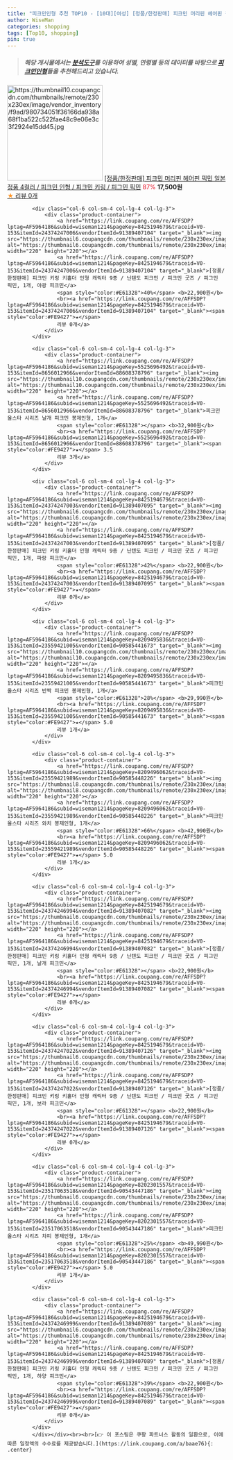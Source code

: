 ```yaml
---
title: "피크민인형 추천 TOP10 - [10대][여성] [정품/한정판매] 피크민 머리핀 헤어핀 픽민 일본정품 4컬러 / 피크민 인형 / 피크민 키링 / 피그민 픽민"
author: WiseMan
categories: shopping
tags: [Top10, shopping]
pin: true
---
```


> ##### 해당 게시물에서는 [**분석도구**](https://itemscout.io/)를 이용하여 **성별**, **연령별** 등의 데이터를 바탕으로 [**피크민인형**](https://link.coupang.com/a/baae76)들을 추천해드리고 있습니다.
<div class="container"><div class="row">
            <div class="col-6 col-sm-4 col-lg-4 col-lg-3">
                <div class="product-container">
                    <a href="https://link.coupang.com/re/AFFSDP?lptag=AF5964186&subid=wiseman1214&pageKey=8425151142&traceid=V0-153&itemId=24374056306&vendorItemId=91389220644" target="_blank"><img src="https://thumbnail10.coupangcdn.com/thumbnails/remote/230x230ex/image/vendor_inventory/f9ad/980734051f36166da938a68f1ba522c522fae48c9e06e3c3f2924e15dd45.jpg" alt="https://thumbnail10.coupangcdn.com/thumbnails/remote/230x230ex/image/vendor_inventory/f9ad/980734051f36166da938a68f1ba522c522fae48c9e06e3c3f2924e15dd45.jpg" width="220" height="220"></a>
                    <a href="https://link.coupang.com/re/AFFSDP?lptag=AF5964186&subid=wiseman1214&pageKey=8425151142&traceid=V0-153&itemId=24374056306&vendorItemId=91389220644" target="_blank">[정품/한정판매] 피크민 머리핀 헤어핀 픽민 일본정품 4컬러 / 피크민 인형 / 피크민 키링 / 피그민 픽민</a>
                    <span style="color:#E61328">87%</span> <b>17,500원</b>
                    <br><a href="https://link.coupang.com/re/AFFSDP?lptag=AF5964186&subid=wiseman1214&pageKey=8425151142&traceid=V0-153&itemId=24374056306&vendorItemId=91389220644" target="_blank"><span style="color:#FE9427">★</span> 
                    리뷰 0개</a>
                </div>
            </div>
            
            <div class="col-6 col-sm-4 col-lg-4 col-lg-3">
                <div class="product-container">
                    <a href="https://link.coupang.com/re/AFFSDP?lptag=AF5964186&subid=wiseman1214&pageKey=8425194679&traceid=V0-153&itemId=24374247006&vendorItemId=91389407104" target="_blank"><img src="https://thumbnail6.coupangcdn.com/thumbnails/remote/230x230ex/image/vendor_inventory/18c8/ecc2af8ceeb3b78138d1d72655153bbeefad2cd338214fd7413d29e5c99b.jpg" alt="https://thumbnail6.coupangcdn.com/thumbnails/remote/230x230ex/image/vendor_inventory/18c8/ecc2af8ceeb3b78138d1d72655153bbeefad2cd338214fd7413d29e5c99b.jpg" width="220" height="220"></a>
                    <a href="https://link.coupang.com/re/AFFSDP?lptag=AF5964186&subid=wiseman1214&pageKey=8425194679&traceid=V0-153&itemId=24374247006&vendorItemId=91389407104" target="_blank">[정품/한정판매] 피크민 키링 키홀더 인형 캐릭터 9종 / 닌텐도 피크민 / 피크민 굿즈 / 피그민 픽민, 1개, 야광 피크민</a>
                    <span style="color:#E61328">40%</span> <b>22,900원</b>
                    <br><a href="https://link.coupang.com/re/AFFSDP?lptag=AF5964186&subid=wiseman1214&pageKey=8425194679&traceid=V0-153&itemId=24374247006&vendorItemId=91389407104" target="_blank"><span style="color:#FE9427">★</span> 
                    리뷰 0개</a>
                </div>
            </div>
            
            <div class="col-6 col-sm-4 col-lg-4 col-lg-3">
                <div class="product-container">
                    <a href="https://link.coupang.com/re/AFFSDP?lptag=AF5964186&subid=wiseman1214&pageKey=5525696492&traceid=V0-153&itemId=8656012966&vendorItemId=88608378796" target="_blank"><img src="https://thumbnail10.coupangcdn.com/thumbnails/remote/230x230ex/image/vendor_inventory/ac7f/b5106f08d5f5f1c840023b12d0ac6bbe9a72f3548548ac4874855dcb4bf9.jpg" alt="https://thumbnail10.coupangcdn.com/thumbnails/remote/230x230ex/image/vendor_inventory/ac7f/b5106f08d5f5f1c840023b12d0ac6bbe9a72f3548548ac4874855dcb4bf9.jpg" width="220" height="220"></a>
                    <a href="https://link.coupang.com/re/AFFSDP?lptag=AF5964186&subid=wiseman1214&pageKey=5525696492&traceid=V0-153&itemId=8656012966&vendorItemId=88608378796" target="_blank">피크민 올스타 시리즈 날개 피크민 봉제인형, 1개</a>
                    <span style="color:#E61328"></span> <b>32,900원</b>
                    <br><a href="https://link.coupang.com/re/AFFSDP?lptag=AF5964186&subid=wiseman1214&pageKey=5525696492&traceid=V0-153&itemId=8656012966&vendorItemId=88608378796" target="_blank"><span style="color:#FE9427">★</span> 3.5
                    리뷰 3개</a>
                </div>
            </div>
            
            <div class="col-6 col-sm-4 col-lg-4 col-lg-3">
                <div class="product-container">
                    <a href="https://link.coupang.com/re/AFFSDP?lptag=AF5964186&subid=wiseman1214&pageKey=8425194679&traceid=V0-153&itemId=24374247003&vendorItemId=91389407095" target="_blank"><img src="https://thumbnail6.coupangcdn.com/thumbnails/remote/230x230ex/image/vendor_inventory/18c8/ecc2af8ceeb3b78138d1d72655153bbeefad2cd338214fd7413d29e5c99b.jpg" alt="https://thumbnail6.coupangcdn.com/thumbnails/remote/230x230ex/image/vendor_inventory/18c8/ecc2af8ceeb3b78138d1d72655153bbeefad2cd338214fd7413d29e5c99b.jpg" width="220" height="220"></a>
                    <a href="https://link.coupang.com/re/AFFSDP?lptag=AF5964186&subid=wiseman1214&pageKey=8425194679&traceid=V0-153&itemId=24374247003&vendorItemId=91389407095" target="_blank">[정품/한정판매] 피크민 키링 키홀더 인형 캐릭터 9종 / 닌텐도 피크민 / 피크민 굿즈 / 피그민 픽민, 1개, 파랑 피크민</a>
                    <span style="color:#E61328">42%</span> <b>22,900원</b>
                    <br><a href="https://link.coupang.com/re/AFFSDP?lptag=AF5964186&subid=wiseman1214&pageKey=8425194679&traceid=V0-153&itemId=24374247003&vendorItemId=91389407095" target="_blank"><span style="color:#FE9427">★</span> 
                    리뷰 0개</a>
                </div>
            </div>
            
            <div class="col-6 col-sm-4 col-lg-4 col-lg-3">
                <div class="product-container">
                    <a href="https://link.coupang.com/re/AFFSDP?lptag=AF5964186&subid=wiseman1214&pageKey=8209495836&traceid=V0-153&itemId=23559421005&vendorItemId=90585441673" target="_blank"><img src="https://thumbnail10.coupangcdn.com/thumbnails/remote/230x230ex/image/vendor_inventory/3b95/af8f1ed1bee91a97ec20527f0751c560bb7b8dff31f616ee7a7a1fc5c23b.jpg" alt="https://thumbnail10.coupangcdn.com/thumbnails/remote/230x230ex/image/vendor_inventory/3b95/af8f1ed1bee91a97ec20527f0751c560bb7b8dff31f616ee7a7a1fc5c23b.jpg" width="220" height="220"></a>
                    <a href="https://link.coupang.com/re/AFFSDP?lptag=AF5964186&subid=wiseman1214&pageKey=8209495836&traceid=V0-153&itemId=23559421005&vendorItemId=90585441673" target="_blank">피크민 올스타 시리즈 반짝 피크민 봉제인형, 1개</a>
                    <span style="color:#E61328">28%</span> <b>29,990원</b>
                    <br><a href="https://link.coupang.com/re/AFFSDP?lptag=AF5964186&subid=wiseman1214&pageKey=8209495836&traceid=V0-153&itemId=23559421005&vendorItemId=90585441673" target="_blank"><span style="color:#FE9427">★</span> 5.0
                    리뷰 1개</a>
                </div>
            </div>
            
            <div class="col-6 col-sm-4 col-lg-4 col-lg-3">
                <div class="product-container">
                    <a href="https://link.coupang.com/re/AFFSDP?lptag=AF5964186&subid=wiseman1214&pageKey=8209496062&traceid=V0-153&itemId=23559421989&vendorItemId=90585448226" target="_blank"><img src="https://thumbnail8.coupangcdn.com/thumbnails/remote/230x230ex/image/vendor_inventory/a716/aceb70a9c673304111305b98c981215f6eddc47f8d2a10fb273adebc3dd0.jpg" alt="https://thumbnail8.coupangcdn.com/thumbnails/remote/230x230ex/image/vendor_inventory/a716/aceb70a9c673304111305b98c981215f6eddc47f8d2a10fb273adebc3dd0.jpg" width="220" height="220"></a>
                    <a href="https://link.coupang.com/re/AFFSDP?lptag=AF5964186&subid=wiseman1214&pageKey=8209496062&traceid=V0-153&itemId=23559421989&vendorItemId=90585448226" target="_blank">피크민 올스타 시리즈 와치 봉제인형, 1개</a>
                    <span style="color:#E61328">66%</span> <b>42,990원</b>
                    <br><a href="https://link.coupang.com/re/AFFSDP?lptag=AF5964186&subid=wiseman1214&pageKey=8209496062&traceid=V0-153&itemId=23559421989&vendorItemId=90585448226" target="_blank"><span style="color:#FE9427">★</span> 5.0
                    리뷰 1개</a>
                </div>
            </div>
            
            <div class="col-6 col-sm-4 col-lg-4 col-lg-3">
                <div class="product-container">
                    <a href="https://link.coupang.com/re/AFFSDP?lptag=AF5964186&subid=wiseman1214&pageKey=8425194679&traceid=V0-153&itemId=24374246994&vendorItemId=91389407082" target="_blank"><img src="https://thumbnail6.coupangcdn.com/thumbnails/remote/230x230ex/image/vendor_inventory/18c8/ecc2af8ceeb3b78138d1d72655153bbeefad2cd338214fd7413d29e5c99b.jpg" alt="https://thumbnail6.coupangcdn.com/thumbnails/remote/230x230ex/image/vendor_inventory/18c8/ecc2af8ceeb3b78138d1d72655153bbeefad2cd338214fd7413d29e5c99b.jpg" width="220" height="220"></a>
                    <a href="https://link.coupang.com/re/AFFSDP?lptag=AF5964186&subid=wiseman1214&pageKey=8425194679&traceid=V0-153&itemId=24374246994&vendorItemId=91389407082" target="_blank">[정품/한정판매] 피크민 키링 키홀더 인형 캐릭터 9종 / 닌텐도 피크민 / 피크민 굿즈 / 피그민 픽민, 1개, 날개 피크민</a>
                    <span style="color:#E61328"></span> <b>22,900원</b>
                    <br><a href="https://link.coupang.com/re/AFFSDP?lptag=AF5964186&subid=wiseman1214&pageKey=8425194679&traceid=V0-153&itemId=24374246994&vendorItemId=91389407082" target="_blank"><span style="color:#FE9427">★</span> 
                    리뷰 0개</a>
                </div>
            </div>
            
            <div class="col-6 col-sm-4 col-lg-4 col-lg-3">
                <div class="product-container">
                    <a href="https://link.coupang.com/re/AFFSDP?lptag=AF5964186&subid=wiseman1214&pageKey=8425194679&traceid=V0-153&itemId=24374247022&vendorItemId=91389407126" target="_blank"><img src="https://thumbnail6.coupangcdn.com/thumbnails/remote/230x230ex/image/vendor_inventory/18c8/ecc2af8ceeb3b78138d1d72655153bbeefad2cd338214fd7413d29e5c99b.jpg" alt="https://thumbnail6.coupangcdn.com/thumbnails/remote/230x230ex/image/vendor_inventory/18c8/ecc2af8ceeb3b78138d1d72655153bbeefad2cd338214fd7413d29e5c99b.jpg" width="220" height="220"></a>
                    <a href="https://link.coupang.com/re/AFFSDP?lptag=AF5964186&subid=wiseman1214&pageKey=8425194679&traceid=V0-153&itemId=24374247022&vendorItemId=91389407126" target="_blank">[정품/한정판매] 피크민 키링 키홀더 인형 캐릭터 9종 / 닌텐도 피크민 / 피크민 굿즈 / 피그민 픽민, 1개, 보라 피크민</a>
                    <span style="color:#E61328"></span> <b>22,900원</b>
                    <br><a href="https://link.coupang.com/re/AFFSDP?lptag=AF5964186&subid=wiseman1214&pageKey=8425194679&traceid=V0-153&itemId=24374247022&vendorItemId=91389407126" target="_blank"><span style="color:#FE9427">★</span> 
                    리뷰 0개</a>
                </div>
            </div>
            
            <div class="col-6 col-sm-4 col-lg-4 col-lg-3">
                <div class="product-container">
                    <a href="https://link.coupang.com/re/AFFSDP?lptag=AF5964186&subid=wiseman1214&pageKey=8202301557&traceid=V0-153&itemId=23517063518&vendorItemId=90543447186" target="_blank"><img src="https://thumbnail6.coupangcdn.com/thumbnails/remote/230x230ex/image/vendor_inventory/d75d/674e2f9a1335d36153607e619ab008c5d4df74fb4879631defd1c615696d.jpg" alt="https://thumbnail6.coupangcdn.com/thumbnails/remote/230x230ex/image/vendor_inventory/d75d/674e2f9a1335d36153607e619ab008c5d4df74fb4879631defd1c615696d.jpg" width="220" height="220"></a>
                    <a href="https://link.coupang.com/re/AFFSDP?lptag=AF5964186&subid=wiseman1214&pageKey=8202301557&traceid=V0-153&itemId=23517063518&vendorItemId=90543447186" target="_blank">피크민 올스타 시리즈 차피 봉제인형, 1개</a>
                    <span style="color:#E61328">25%</span> <b>49,990원</b>
                    <br><a href="https://link.coupang.com/re/AFFSDP?lptag=AF5964186&subid=wiseman1214&pageKey=8202301557&traceid=V0-153&itemId=23517063518&vendorItemId=90543447186" target="_blank"><span style="color:#FE9427">★</span> 5.0
                    리뷰 1개</a>
                </div>
            </div>
            
            <div class="col-6 col-sm-4 col-lg-4 col-lg-3">
                <div class="product-container">
                    <a href="https://link.coupang.com/re/AFFSDP?lptag=AF5964186&subid=wiseman1214&pageKey=8425194679&traceid=V0-153&itemId=24374246999&vendorItemId=91389407089" target="_blank"><img src="https://thumbnail6.coupangcdn.com/thumbnails/remote/230x230ex/image/vendor_inventory/18c8/ecc2af8ceeb3b78138d1d72655153bbeefad2cd338214fd7413d29e5c99b.jpg" alt="https://thumbnail6.coupangcdn.com/thumbnails/remote/230x230ex/image/vendor_inventory/18c8/ecc2af8ceeb3b78138d1d72655153bbeefad2cd338214fd7413d29e5c99b.jpg" width="220" height="220"></a>
                    <a href="https://link.coupang.com/re/AFFSDP?lptag=AF5964186&subid=wiseman1214&pageKey=8425194679&traceid=V0-153&itemId=24374246999&vendorItemId=91389407089" target="_blank">[정품/한정판매] 피크민 키링 키홀더 인형 캐릭터 9종 / 닌텐도 피크민 / 피크민 굿즈 / 피그민 픽민, 1개, 하양 피크민</a>
                    <span style="color:#E61328">39%</span> <b>22,900원</b>
                    <br><a href="https://link.coupang.com/re/AFFSDP?lptag=AF5964186&subid=wiseman1214&pageKey=8425194679&traceid=V0-153&itemId=24374246999&vendorItemId=91389407089" target="_blank"><span style="color:#FE9427">★</span> 
                    리뷰 0개</a>
                </div>
            </div>
            </div></div><br><br>[👉 이 포스팅은 쿠팡 파트너스 활동의 일환으로, 이에 따른 일정액의 수수료를 제공받습니다.](https://link.coupang.com/a/baae76){: .center}